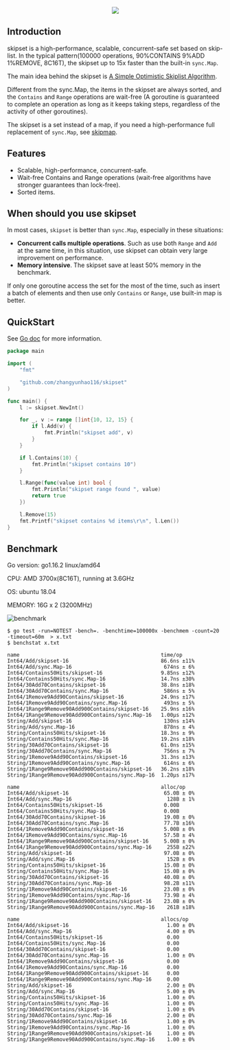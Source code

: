 <p align="center">
  <img src="https://raw.githubusercontent.com/zhangyunhao116/public-data/master/skipset-logo2.png"/>
</p>

## Introduction

skipset is a high-performance, scalable, concurrent-safe set based on skip-list. In the typical pattern(100000 operations, 90%CONTAINS 9%ADD 1%REMOVE, 8C16T), the skipset up to 15x faster than the built-in `sync.Map`.

The main idea behind the skipset is [A Simple Optimistic Skiplist Algorithm](<https://people.csail.mit.edu/shanir/publications/LazySkipList.pdf>).

Different from the sync.Map, the items in the skipset are always sorted, and the `Contains` and `Range` operations are wait-free (A goroutine is guaranteed to complete an operation as long as it keeps taking steps, regardless of the activity of other goroutines).

The skipset is a set instead of a map, if you need a high-performance full replacement of `sync.Map`, see [skipmap](<https://github.com/zhangyunhao116/skipmap>).

## Features

- Scalable, high-performance, concurrent-safe.
- Wait-free Contains and Range operations (wait-free algorithms have stronger guarantees than lock-free).
- Sorted items.



## When should you use skipset

In most cases, `skipset` is better than `sync.Map`, especially in these situations: 

- **Concurrent calls multiple operations**. Such as use both `Range` and `Add` at the same time, in this situation, use skipset can obtain very large improvement on performance.
- **Memory intensive**. The skipset save at least 50% memory in the benchmark.

If only one goroutine access the set for the most of the time, such as insert a batch of elements and then use only `Contains` or `Range`, use built-in map is better.



## QuickStart

See [Go doc](https://godoc.org/github.com/zhangyunhao116/skipset) for more information.

```go
package main

import (
	"fmt"

	"github.com/zhangyunhao116/skipset"
)

func main() {
	l := skipset.NewInt()

	for _, v := range []int{10, 12, 15} {
		if l.Add(v) {
			fmt.Println("skipset add", v)
		}
	}

	if l.Contains(10) {
		fmt.Println("skipset contains 10")
	}

	l.Range(func(value int) bool {
		fmt.Println("skipset range found ", value)
		return true
	})

	l.Remove(15)
	fmt.Printf("skipset contains %d items\r\n", l.Len())
}

```



## Benchmark

Go version: go1.16.2 linux/amd64

CPU: AMD 3700x(8C16T), running at 3.6GHz

OS: ubuntu 18.04

MEMORY: 16G x 2 (3200MHz)

![benchmark](https://raw.githubusercontent.com/zhangyunhao116/public-data/master/skipset-benchmark.png)

```shell
$ go test -run=NOTEST -bench=. -benchtime=100000x -benchmem -count=20 -timeout=60m  > x.txt
$ benchstat x.txt
```

```
name                                              time/op
Int64/Add/skipset-16                              86.6ns ±11%
Int64/Add/sync.Map-16                              674ns ± 6%
Int64/Contains50Hits/skipset-16                   9.85ns ±12%
Int64/Contains50Hits/sync.Map-16                  14.7ns ±30%
Int64/30Add70Contains/skipset-16                  38.8ns ±18%
Int64/30Add70Contains/sync.Map-16                  586ns ± 5%
Int64/1Remove9Add90Contains/skipset-16            24.9ns ±17%
Int64/1Remove9Add90Contains/sync.Map-16            493ns ± 5%
Int64/1Range9Remove90Add900Contains/skipset-16    25.9ns ±16%
Int64/1Range9Remove90Add900Contains/sync.Map-16   1.00µs ±12%
String/Add/skipset-16                              130ns ±14%
String/Add/sync.Map-16                             878ns ± 4%
String/Contains50Hits/skipset-16                  18.3ns ± 9%
String/Contains50Hits/sync.Map-16                 19.2ns ±18%
String/30Add70Contains/skipset-16                 61.0ns ±15%
String/30Add70Contains/sync.Map-16                 756ns ± 7%
String/1Remove9Add90Contains/skipset-16           31.3ns ±13%
String/1Remove9Add90Contains/sync.Map-16           614ns ± 6%
String/1Range9Remove90Add900Contains/skipset-16   36.2ns ±18%
String/1Range9Remove90Add900Contains/sync.Map-16  1.20µs ±17%

name                                              alloc/op
Int64/Add/skipset-16                               65.0B ± 0%
Int64/Add/sync.Map-16                               128B ± 1%
Int64/Contains50Hits/skipset-16                    0.00B     
Int64/Contains50Hits/sync.Map-16                   0.00B     
Int64/30Add70Contains/skipset-16                   19.0B ± 0%
Int64/30Add70Contains/sync.Map-16                  77.7B ±16%
Int64/1Remove9Add90Contains/skipset-16             5.00B ± 0%
Int64/1Remove9Add90Contains/sync.Map-16            57.5B ± 4%
Int64/1Range9Remove90Add900Contains/skipset-16     5.00B ± 0%
Int64/1Range9Remove90Add900Contains/sync.Map-16     255B ±22%
String/Add/skipset-16                              97.0B ± 0%
String/Add/sync.Map-16                              152B ± 0%
String/Contains50Hits/skipset-16                   15.0B ± 0%
String/Contains50Hits/sync.Map-16                  15.0B ± 0%
String/30Add70Contains/skipset-16                  40.0B ± 0%
String/30Add70Contains/sync.Map-16                 98.2B ±11%
String/1Remove9Add90Contains/skipset-16            23.0B ± 0%
String/1Remove9Add90Contains/sync.Map-16           73.9B ± 4%
String/1Range9Remove90Add900Contains/skipset-16    23.0B ± 0%
String/1Range9Remove90Add900Contains/sync.Map-16    261B ±18%

name                                              allocs/op
Int64/Add/skipset-16                                1.00 ± 0%
Int64/Add/sync.Map-16                               4.00 ± 0%
Int64/Contains50Hits/skipset-16                     0.00     
Int64/Contains50Hits/sync.Map-16                    0.00     
Int64/30Add70Contains/skipset-16                    0.00     
Int64/30Add70Contains/sync.Map-16                   1.00 ± 0%
Int64/1Remove9Add90Contains/skipset-16              0.00     
Int64/1Remove9Add90Contains/sync.Map-16             0.00     
Int64/1Range9Remove90Add900Contains/skipset-16      0.00     
Int64/1Range9Remove90Add900Contains/sync.Map-16     0.00     
String/Add/skipset-16                               2.00 ± 0%
String/Add/sync.Map-16                              5.00 ± 0%
String/Contains50Hits/skipset-16                    1.00 ± 0%
String/Contains50Hits/sync.Map-16                   1.00 ± 0%
String/30Add70Contains/skipset-16                   1.00 ± 0%
String/30Add70Contains/sync.Map-16                  2.00 ± 0%
String/1Remove9Add90Contains/skipset-16             1.00 ± 0%
String/1Remove9Add90Contains/sync.Map-16            1.00 ± 0%
String/1Range9Remove90Add900Contains/skipset-16     1.00 ± 0%
String/1Range9Remove90Add900Contains/sync.Map-16    1.00 ± 0%
```